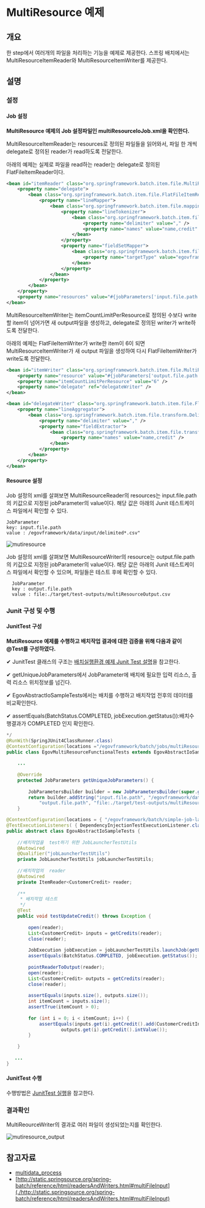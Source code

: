 # MultiResource 예제

## 개요
한 step에서 여러개의 파일을 처리하는 기능을 예제로 제공한다. 스프링 배치에서는 MultiResourceItemReader와 MultiResourceItemWriter를 제공한다.

## 설명
### 설정
#### Job 설정
<b>MultiResource 예제의 Job 설정파일인 multiResourceIoJob.xml을 확인한다.</b>

MultiResourceItemReader는 resources로 정의된 파일들을 읽어와서, 파일 한 개씩 delegate로 정의된 reader가 read하도록 전달한다.

아래의 예제는 실제로 파일을 read하는 reader는 delegate로 정의된 FlatFileItemReader이다.

```xml
<bean id="itemReader" class="org.springframework.batch.item.file.MultiResourceItemReader" scope="step">
    <property name="delegate">
        <bean class="org.springframework.batch.item.file.FlatFileItemReader">
            <property name="lineMapper">
                <bean class="org.springframework.batch.item.file.mapping.DefaultLineMapper">
                    <property name="lineTokenizer">
                        <bean class="org.springframework.batch.item.file.transform.DelimitedLineTokenizer">
                            <property name="delimiter" value="," />
                            <property name="names" value="name,credit" />
                        </bean>
                    </property>
                    <property name="fieldSetMapper">
                        <bean class="org.springframework.batch.item.file.mapping.BeanWrapperFieldSetMapper">
                            <property name="targetType" value="egovframework.brte.sample.common.domain.trade.CustomerCredit" />
                        </bean>
                    </property>
                </bean>
            </property>
        </bean>
    </property>
    <property name="resources" value="#{jobParameters['input.file.path']}" />
</bean>
```

MultiResourceItemWriter는 itemCountLimitPerResource로 정의된 수보다 write할 item이 넘어가면 새 output파일을 생성하고, delegate로 정의된 writer가 write하도록 전달한다.

아래의 예제는 FlatFileItemWriter가 write한 item이 6이 되면 MultiResourceItemWriter가 새 output 파일을 생성하여 다시 FlatFileItemWriter가 write도록 전달한다.

```xml
<bean id="itemWriter" class="org.springframework.batch.item.file.MultiResourceItemWriter" scope="step">
	<property name="resource" value="#{jobParameters['output.file.path']}" />
	<property name="itemCountLimitPerResource" value="6" />
	<property name="delegate" ref="delegateWriter" />
</bean>
```

```xml
<bean id="delegateWriter" class="org.springframework.batch.item.file.FlatFileItemWriter">
    <property name="lineAggregator">
        <bean class="org.springframework.batch.item.file.transform.DelimitedLineAggregator">
            <property name="delimiter" value="," />
            <property name="fieldExtractor">
                <bean class="org.springframework.batch.item.file.transform.BeanWrapperFieldExtractor">
                    <property name="names" value="name,credit" />
                </bean>
            </property>
        </bean>
    </property>
</bean>
```

#### Resource 설정
Job 설정의 xml를 살펴보면 MultiResourceReader의 resources는 input.file.path의 키값으로 지정된 jobParameter의 value이다. 해당 값은 아래의 Junit 테스트케이스 파일에서 확인할 수 있다.

```
JobParameter
key: input.file.path 
value : /egovframework/data/input/delimited*.csv"
```

![mutiresource](./images/mutiresource.png)

Job 설정의 xml를 살펴보면 MultiResourceWriter의 resource는 output.file.path의 키값으로 지정된 jobParameter의 value이다. 해당 값은 아래의 Junit 테스트케이스 파일에서 확인할 수 있으며, 파일들은 테스트 후에 확인할 수 있다.

```
  JobParameter
  key : output.file.path
  value : file:./target/test-outputs/multiResourceOutput.csv
```

### Junit 구성 및 수행
#### JunitTest 구성
<b>MutiResource 예제를 수행하고 배치작업 결과에 대한 검증을 위해 다음과 같이 @Test를 구성하였다.</b>

✔ JunitTest 클래스의 구조는 [배치실행환경 예제 Junit Test 설명](./batch-example-run_junit_test.md)을 참고한다.

✔ getUniqueJobParameters에서 JobParameter에 배치에 필요한 입력 리소스, 출력 리소스 위치정보를 넘긴다.

✔ EgovAbstractIoSampleTests에서는 배치를 수행하고 배치작업 전후의 데이터를 비교확인한다.

✔ assertEquals(BatchStatus.COMPLETED, jobExecution.getStatus()):배치수행결과가 COMPLETED 인지 확인한다.

```java
*/
@RunWith(SpringJUnit4ClassRunner.class)
@ContextConfiguration(locations ="/egovframework/batch/jobs/multiResourceIoJob.xml" )
public class EgovMultiResourceFunctionalTests extends EgovAbstractIoSampleTests {
 
    ...
 
	@Override
	protected JobParameters getUniqueJobParameters() {
 
		JobParametersBuilder builder = new JobParametersBuilder(super.getUniqueJobParameters());
		return builder.addString("input.file.path", "/egovframework/data/input/delimited*.csv").addString(
			"output.file.path", "file:./target/test-outputs/multiResourceOutput.csv").toJobParameters();
    }
```

```java
@ContextConfiguration(locations = { "/egovframework/batch/simple-job-launcher-context.xml", "/egovframework/batch/job-runner-context.xml"})
@TestExecutionListeners( { DependencyInjectionTestExecutionListener.class, StepScopeTestExecutionListener.class })
public abstract class EgovAbstractIoSampleTests {
 
	//배치작업을  test하기 위한 JobLauncherTestUtils
	@Autowired
	@Qualifier("jobLauncherTestUtils")
	private JobLauncherTestUtils jobLauncherTestUtils;
 
	//배치작업의  reader
	@Autowired
	private ItemReader<CustomerCredit> reader;
 
	/**
	 * 배치작업 테스트
	 */
	@Test
	public void testUpdateCredit() throws Exception {
 
		open(reader);
		List<CustomerCredit> inputs = getCredits(reader);
		close(reader);
 
		JobExecution jobExecution = jobLauncherTestUtils.launchJob(getUniqueJobParameters());
		assertEquals(BatchStatus.COMPLETED, jobExecution.getStatus());
 
		pointReaderToOutput(reader);
		open(reader);
		List<CustomerCredit> outputs = getCredits(reader);
		close(reader);
 
		assertEquals(inputs.size(), outputs.size());
		int itemCount = inputs.size();
		assertTrue(itemCount > 0);
 
		for (int i = 0; i < itemCount; i++) {
			assertEquals(inputs.get(i).getCredit().add(CustomerCreditIncreaseProcessor.FIXED_AMOUNT).intValue(),
					outputs.get(i).getCredit().intValue());
		}
 
	}
 
   ...
}
```

#### JunitTest 수행
수행방법은 [JunitTest 실행](https://www.egovframe.go.kr/wiki/doku.php?id=egovframework:dev2:tst:test_case#test_case_%EC%8B%A4%ED%96%89)을 참고한다.

### 결과확인
MultiReourceWriter의 결과로 여러 파일이 생성되었는지를 확인한다.

![mutiresource_output](./images/mutiresource_output.png)

## 참고자료
- [multidata_process](./batch-core-multidata_process.md)
- [http://static.springsource.org/spring-batch/reference/html/readersAndWriters.html#multiFileInput](./http://static.springsource.org/spring-batch/reference/html/readersAndWriters.html#multiFileInput)
